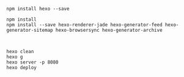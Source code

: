     
    npm install hexo --save   

    npm install
    npm install --save hexo-renderer-jade hexo-generator-feed hexo-generator-sitemap hexo-browsersync hexo-generator-archive



	hexo clean
	hexo g
	hexo server -p 8080
	hexo deploy